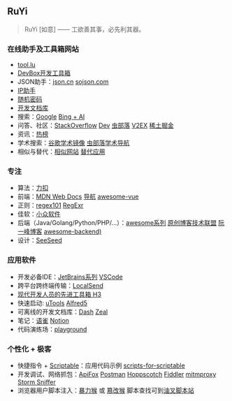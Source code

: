 RuYi
----

>   RuYi [如意] —— 工欲善其事，必先利其器。

### 在线助手及工具箱网站

- [tool.lu](https://tool.lu)
- [DevBox开发工具箱](https://devbox.cn/tools/)
- JSON助手：[json.cn](https://json.cn) [sojson.com](https://www.sojson.com/)
- [IP助手](https://ip.cn)
- [随机密码](https://www.avast.com/zh-cn/random-password-generator)
- [开发文档库](https://devdocs.io/)
- 搜索：[Google](https://www.google.com/ncr) [Bing + AI](https://www.bing.com/new)
- 问答、社区：[StackOverflow](https://stackoverflow.com/) [Dev](https://dev.to/) [虫部落](https://www.chongbuluo.com/) [V2EX](https://www.v2ex.com/) [稀土掘金](https://juejin.cn/)
- 资讯：[热榜](https://tophub.today/c/developer) 
- 学术搜索：[谷歌学术镜像](https://ac.scmor.com/) [虫部落学术导航](https://scholar.chongbuluo.com/)
- 相似与替代：[相似网站](https://www.similarsites.com/) [替代应用](https://alternativeto.net/)

### 专注

- 算法：[力扣](https://leetcode.cn/)
- 前端：[MDN Web Docs](https://developer.mozilla.org/zh-CN/) [导航](https://ailongmiao.com/web/) [awesome-vue](https://github.com/vuejs/awesome-vue) []()
- 正则：[regex101](https://regex101.com/) [RegExr](https://regexr.com/)
- 佳软：[小众软件](https://www.appinn.com/)
- 后端（Java/Golang/Python/PHP/...）：[awesome系列](https://github.com/sindresorhus/awesome) [原创博客技术联盟](http://techblog.pub/) [阮一峰博客](https://ruanyifeng.com/blog/) [awesome-backend)](https://github.com/zhashkevych/awesome-backend)
- 设计：[SeeSeed](https://www.seeseed.com/)

### 应用软件

- 开发必备IDE：[JetBrains系列](https://www.jetbrains.com/) [VSCode](https://code.visualstudio.com/)
- 跨平台跨终端传输：[LocalSend](https://localsend.org/#/)
- [现代开发人员的先进工具箱 H3](https://he3.app/zh/)
- 快速启动: [uTools](https://u.tools) [Alfred5](https://www.alfredapp.com/)
- 可离线的开发文档库：[Dash](https://kapeli.com/dash) [Zeal](https://zealdocs.org/)
- 笔记：[语雀](https://www.yuque.com/)  [Notion](https://www.notion.so/)
- 代码演练场：[playground](https://github.com/ycrao/learning_golang/tree/main/online-playground)

### 个性化 + 极客

- 快捷指令 + [Scriptable](https://scriptable.app/)：应用代码示例 [scripts-for-scriptable](https://github.com/ycrao/scripts-for-scriptable)
- 开发调试、网络抓包：[ApiFox](https://apifox.com/) [Postman](https://www.postman.com/) [Hoppscotch](https://github.com/hoppscotch/hoppscotch) [Fiddler](https://www.telerik.com/fiddler) [mitmproxy](https://mitmproxy.org/) [Storm Sniffer](https://apps.apple.com/cn/app/storm-sniffer-packet-capture/id1610958307) 
- 浏览器用户脚本注入：[暴力猴](https://violentmonkey.github.io/get-it/) 或 [篡改猴](https://www.tampermonkey.net/index.php) 脚本查找可到[油叉脚本站](https://greasyfork.org/zh-CN)